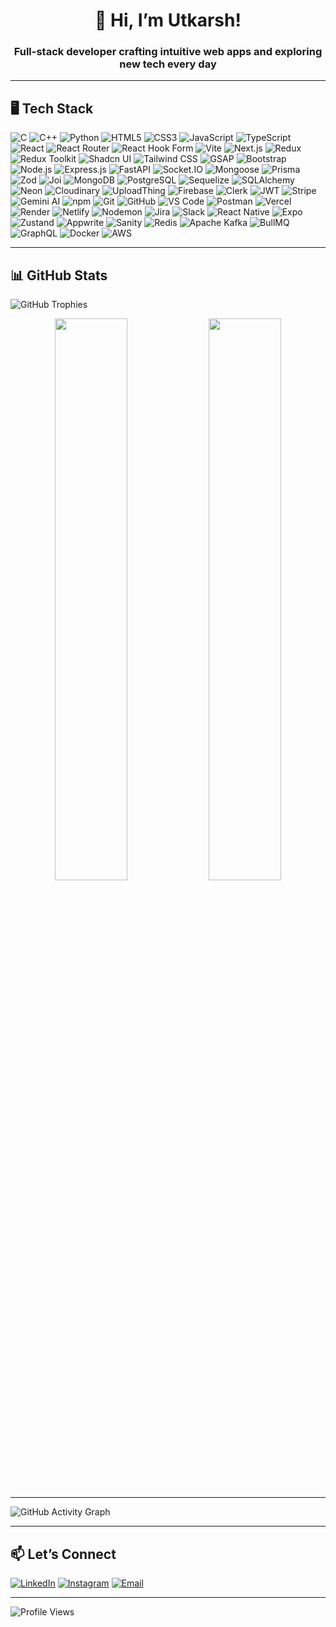 <h1 align="center">👋 Hi, I’m Utkarsh!</h1>

<h3 align="center">Full-stack developer crafting intuitive web apps and exploring new tech every day</h3>

---
## 🖥️ Tech Stack

![C](https://img.shields.io/badge/C-A8B9CC?style=for-the-badge&logo=c&logoColor=white) ![C++](https://img.shields.io/badge/C++-00599C?style=for-the-badge&logo=c%2B%2B&logoColor=white) ![Python](https://img.shields.io/badge/Python-3776AB?style=for-the-badge&logo=python&logoColor=white) ![HTML5](https://img.shields.io/badge/HTML5-E34F26?style=for-the-badge&logo=html5&logoColor=white) ![CSS3](https://img.shields.io/badge/CSS3-1572B6?style=for-the-badge&logo=css3&logoColor=white) ![JavaScript](https://img.shields.io/badge/JavaScript-F7DF1E?style=for-the-badge&logo=javascript&logoColor=black) ![TypeScript](https://img.shields.io/badge/TypeScript-3178C6?style=for-the-badge&logo=typescript&logoColor=white) ![React](https://img.shields.io/badge/React-61DAFB?style=for-the-badge&logo=react&logoColor=black) ![React Router](https://img.shields.io/badge/React_Router-CA4245?style=for-the-badge&logo=react-router&logoColor=white) ![React Hook Form](https://img.shields.io/badge/React%20Hook%20Form-%23EC5990.svg?style=for-the-badge&logo=reacthookform&logoColor=white) ![Vite](https://img.shields.io/badge/Vite-646CFF?style=for-the-badge&logo=vite&logoColor=white) ![Next.js](https://img.shields.io/badge/Next.js-000000?style=for-the-badge&logo=nextdotjs&logoColor=white) ![Redux](https://img.shields.io/badge/Redux-764ABC?style=for-the-badge&logo=redux&logoColor=white) ![Redux Toolkit](https://img.shields.io/badge/Redux_Toolkit-593D88?style=for-the-badge&logo=redux&logoColor=white) ![Shadcn UI](https://img.shields.io/badge/Shadcn_UI-111827?style=for-the-badge&logo=tailwindcss&logoColor=white) ![Tailwind CSS](https://img.shields.io/badge/Tailwind_CSS-06B6D4?style=for-the-badge&logo=tailwindcss&logoColor=white) ![GSAP](https://img.shields.io/badge/GSAP-88CE02?style=for-the-badge&logo=greensock&logoColor=white)
 ![Bootstrap](https://img.shields.io/badge/Bootstrap-563D7C?style=for-the-badge&logo=bootstrap&logoColor=white) ![Node.js](https://img.shields.io/badge/Node.js-339933?style=for-the-badge&logo=node.js&logoColor=white) ![Express.js](https://img.shields.io/badge/Express.js-000000?style=for-the-badge&logo=express&logoColor=white) ![FastAPI](https://img.shields.io/badge/FastAPI-009688?style=for-the-badge&logo=fastapi&logoColor=white) ![Socket.IO](https://img.shields.io/badge/Socket.IO-010101?style=for-the-badge&logo=socket.io&logoColor=white) ![Mongoose](https://img.shields.io/badge/Mongoose-880000?style=for-the-badge&logo=mongoose&logoColor=white) ![Prisma](https://img.shields.io/badge/Prisma-2D3748?style=for-the-badge&logo=prisma&logoColor=white) ![Zod](https://img.shields.io/badge/Zod-EF4444?style=for-the-badge&logo=zod&logoColor=white) ![Joi](https://img.shields.io/badge/Joi-3F61CE?style=for-the-badge&logo=data&logoColor=white) ![MongoDB](https://img.shields.io/badge/MongoDB-47A248?style=for-the-badge&logo=mongodb&logoColor=white) ![PostgreSQL](https://img.shields.io/badge/PostgreSQL-4169E1?style=for-the-badge&logo=postgresql&logoColor=white) ![Sequelize](https://img.shields.io/badge/Sequelize-52B0E7?style=for-the-badge&logo=sequelize&logoColor=white) ![SQLAlchemy](https://img.shields.io/badge/SQLAlchemy-D71F00?style=for-the-badge&logo=sqlalchemy&logoColor=white) ![Neon](https://img.shields.io/badge/Neon-00B4FF?style=for-the-badge&logo=neon&logoColor=white) ![Cloudinary](https://img.shields.io/badge/Cloudinary-3448C5?style=for-the-badge&logo=cloudinary&logoColor=white) ![UploadThing](https://img.shields.io/badge/UploadThing-000000?style=for-the-badge&logo=uploadthing&logoColor=white) ![Firebase](https://img.shields.io/badge/Firebase-FFCA28?style=for-the-badge&logo=firebase&logoColor=black) ![Clerk](https://img.shields.io/badge/Clerk-F80000?style=for-the-badge&logo=clerk&logoColor=white) ![JWT](https://img.shields.io/badge/JWT-000000?style=for-the-badge&logo=jsonwebtokens&logoColor=white) ![Stripe](https://img.shields.io/badge/Stripe-635BFF?style=for-the-badge&logo=stripe&logoColor=white) ![Gemini AI](https://img.shields.io/badge/Gemini_AI-4285F4?style=for-the-badge&logo=google&logoColor=white) ![npm](https://img.shields.io/badge/npm-CB3837?style=for-the-badge&logo=npm&logoColor=white) ![Git](https://img.shields.io/badge/Git-F05032?style=for-the-badge&logo=git&logoColor=white) ![GitHub](https://img.shields.io/badge/GitHub-181717?style=for-the-badge&logo=github&logoColor=white) ![VS Code](https://img.shields.io/badge/VS_Code-007ACC?style=for-the-badge&logo=visual-studio-code&logoColor=white) ![Postman](https://img.shields.io/badge/Postman-FF6C37?style=for-the-badge&logo=postman&logoColor=white) ![Vercel](https://img.shields.io/badge/Vercel-000000?style=for-the-badge&logo=vercel&logoColor=white) ![Render](https://img.shields.io/badge/Render-46E3B7?style=for-the-badge&logo=render&logoColor=white) ![Netlify](https://img.shields.io/badge/Netlify-00C7B7?style=for-the-badge&logo=netlify&logoColor=white) ![Nodemon](https://img.shields.io/badge/Nodemon-76D04B?style=for-the-badge&logo=nodemon&logoColor=black) ![Jira](https://img.shields.io/badge/Jira-0052CC?style=for-the-badge&logo=jira&logoColor=white) ![Slack](https://img.shields.io/badge/Slack-4A154B?style=for-the-badge&logo=slack&logoColor=white) ![React Native](https://img.shields.io/badge/React_Native-61DAFB?style=for-the-badge&logo=react&logoColor=black) ![Expo](https://img.shields.io/badge/Expo-000020?style=for-the-badge&logo=expo&logoColor=white) ![Zustand](https://img.shields.io/badge/Zustand-4E4E4E?style=for-the-badge&logo=Zustand&logoColor=white) ![Appwrite](https://img.shields.io/badge/Appwrite-F02E65?style=for-the-badge&logo=appwrite&logoColor=white) ![Sanity](https://img.shields.io/badge/Sanity-F03E2F?style=for-the-badge&logo=sanity&logoColor=white) ![Redis](https://img.shields.io/badge/Redis-DC382D?style=for-the-badge&logo=redis&logoColor=white) ![Apache Kafka](https://img.shields.io/badge/Apache%20Kafka-231F20?style=for-the-badge&logo=apachekafka&logoColor=white) ![BullMQ](https://img.shields.io/badge/BullMQ-010101?style=for-the-badge&logoColor=white) ![GraphQL](https://img.shields.io/badge/GraphQL-E10098?style=for-the-badge&logo=graphql&logoColor=white) ![Docker](https://img.shields.io/badge/Docker-2496ED?style=for-the-badge&logo=docker&logoColor=white) ![AWS](https://img.shields.io/badge/AWS-232F3E?style=for-the-badge&logo=amazonaws&logoColor=white)





---

## 📊 GitHub Stats
<img src="https://github-profile-trophy.vercel.app/?username=utkarshrastogi121&theme=algolia&title=MultiLanguage,Stars,Commits,Followers,Repositories,PullRequest,Issues,Experience" alt="GitHub Trophies">
<br>
<p align="center">
  <img src="https://github-readme-stats.vercel.app/api?username=utkarshrastogi121&show_icons=true&theme=tokyonight" width="48%" />
  <img src="https://github-readme-streak-stats.herokuapp.com/?user=utkarshrastogi121&theme=tokyonight" width="48%" />
</p>

---

![GitHub Activity Graph](https://github-readme-activity-graph.vercel.app/graph?username=utkarshrastogi121&theme=radical)

---

## 📫 Let’s Connect

[![LinkedIn](https://img.shields.io/badge/LinkedIn-%230077B5.svg?style=for-the-badge&logo=linkedin&logoColor=white)](https://www.linkedin.com/in/utkarshrastogi121) 
[![Instagram](https://img.shields.io/badge/Instagram-%23E4405F.svg?style=for-the-badge&logo=instagram&logoColor=white)](https://www.instagram.com/utkarsh_rastogi.121) 
[![Email](https://img.shields.io/badge/Email-%230077B5.svg?style=for-the-badge&logo=gmail&logoColor=white)](mailto:utkarshr1201@gmail.com)

---

![Profile Views](https://komarev.com/ghpvc/?username=utkarshrastogi121&label=Profile%20views&color=0e75b6&style=flat)
